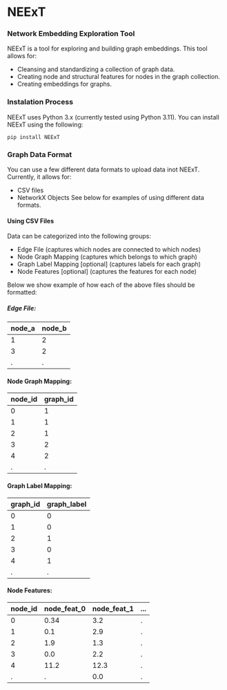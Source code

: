 # NEExT

### Network Embedding Exploration Tool

NEExT is a tool for exploring and building graph embeddings. This tool allows for:
* Cleansing and standardizing a collection of graph data.
* Creating node and structural features for nodes in the graph collection.
* Creating embeddings for graphs.

### Instalation Process
NEExT uses Python 3.x (currently tested using Python 3.11).
You can install NEExT using the following:
```console
pip install NEExT
```

### Graph Data Format
You can use a few different data formats to upload data inot NEExT. Currently, it allows for:
* CSV files
* NetworkX Objects
See below for examples of using different data formats.

#### Using CSV Files
Data can be categorized into the following groups:
* Edge File (captures which nodes are connected to which nodes)
* Node Graph Mapping (captures which belongs to which graph)
* Graph Label Mapping [optional] (captures labels for each graph)
* Node Features [optional] (captures the features for each node)

Below we show example of how each of the above files should be formatted:

##### Edge File:
|node_a|node_b|
|---|---|
|1|2|
|3|2|
|.|.|

#### Node Graph Mapping:
|node_id|graph_id|
|---|---|
|0|1|
|1|1|
|2|1|
|3|2|
|4|2|
|.|.|

#### Graph Label Mapping:
|graph_id|graph_label|
|---|---|
|0|0|
|1|0|
|2|1|
|3|0|
|4|1|
|.|.|

#### Node Features:
|node_id|node_feat_0|node_feat_1|...|
|---|---|---|---|
|0|0.34| 3.2| .|
|1|0.1| 2.9| .|
|2|1.9| 1.3| .|
|3|0.0| 2.2| .|
|4|11.2| 12.3| .|
|.|.| 0.0| .|



